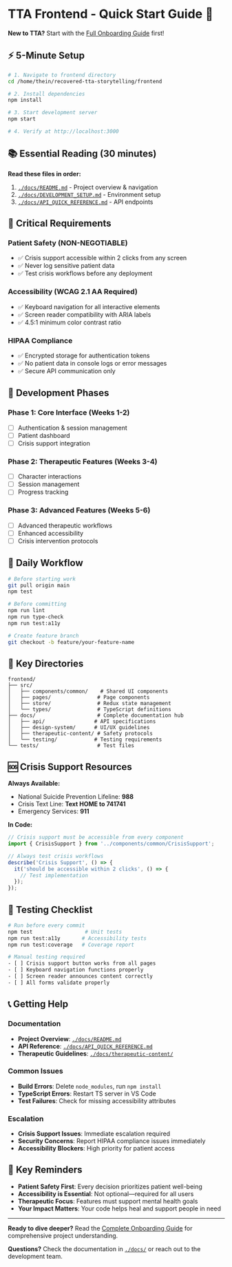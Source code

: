 # TTA Frontend - Quick Start Guide 🚀

**New to TTA?** Start with the [Full Onboarding Guide](./ONBOARDING_GUIDE.md) first!

## ⚡ 5-Minute Setup

```bash
# 1. Navigate to frontend directory
cd /home/thein/recovered-tta-storytelling/frontend

# 2. Install dependencies
npm install

# 3. Start development server
npm start

# 4. Verify at http://localhost:3000
```

## 📚 Essential Reading (30 minutes)

**Read these files in order:**
1. [`./docs/README.md`](./docs/README.md) - Project overview & navigation
2. [`./docs/DEVELOPMENT_SETUP.md`](./docs/DEVELOPMENT_SETUP.md) - Environment setup
3. [`./docs/API_QUICK_REFERENCE.md`](./docs/API_QUICK_REFERENCE.md) - API endpoints

## 🚨 Critical Requirements

### Patient Safety (NON-NEGOTIABLE)
- ✅ Crisis support accessible within 2 clicks from any screen
- ✅ Never log sensitive patient data
- ✅ Test crisis workflows before any deployment

### Accessibility (WCAG 2.1 AA Required)
- ✅ Keyboard navigation for all interactive elements
- ✅ Screen reader compatibility with ARIA labels
- ✅ 4.5:1 minimum color contrast ratio

### HIPAA Compliance
- ✅ Encrypted storage for authentication tokens
- ✅ No patient data in console logs or error messages
- ✅ Secure API communication only

## 🎯 Development Phases

### Phase 1: Core Interface (Weeks 1-2)
- [ ] Authentication & session management
- [ ] Patient dashboard
- [ ] Crisis support integration

### Phase 2: Therapeutic Features (Weeks 3-4)
- [ ] Character interactions
- [ ] Session management
- [ ] Progress tracking

### Phase 3: Advanced Features (Weeks 5-6)
- [ ] Advanced therapeutic workflows
- [ ] Enhanced accessibility
- [ ] Crisis intervention protocols

## 🔧 Daily Workflow

```bash
# Before starting work
git pull origin main
npm test

# Before committing
npm run lint
npm run type-check
npm run test:a11y

# Create feature branch
git checkout -b feature/your-feature-name
```

## 📁 Key Directories

```
frontend/
├── src/
│   ├── components/common/    # Shared UI components
│   ├── pages/               # Page components
│   ├── store/               # Redux state management
│   └── types/               # TypeScript definitions
├── docs/                    # Complete documentation hub
│   ├── api/                # API specifications
│   ├── design-system/      # UI/UX guidelines
│   ├── therapeutic-content/ # Safety protocols
│   └── testing/            # Testing requirements
└── tests/                   # Test files
```

## 🆘 Crisis Support Resources

**Always Available:**
- National Suicide Prevention Lifeline: **988**
- Crisis Text Line: **Text HOME to 741741**
- Emergency Services: **911**

**In Code:**
```typescript
// Crisis support must be accessible from every component
import { CrisisSupport } from '../components/common/CrisisSupport';

// Always test crisis workflows
describe('Crisis Support', () => {
  it('should be accessible within 2 clicks', () => {
    // Test implementation
  });
});
```

## 🧪 Testing Checklist

```bash
# Run before every commit
npm test                 # Unit tests
npm run test:a11y       # Accessibility tests
npm run test:coverage   # Coverage report

# Manual testing required
- [ ] Crisis support button works from all pages
- [ ] Keyboard navigation functions properly
- [ ] Screen reader announces content correctly
- [ ] All forms validate properly
```

## 📞 Getting Help

### Documentation
- **Project Overview**: [`./docs/README.md`](./docs/README.md)
- **API Reference**: [`./docs/API_QUICK_REFERENCE.md`](./docs/API_QUICK_REFERENCE.md)
- **Therapeutic Guidelines**: [`./docs/therapeutic-content/`](./docs/therapeutic-content/)

### Common Issues
- **Build Errors**: Delete `node_modules`, run `npm install`
- **TypeScript Errors**: Restart TS server in VS Code
- **Test Failures**: Check for missing accessibility attributes

### Escalation
- **Crisis Support Issues**: Immediate escalation required
- **Security Concerns**: Report HIPAA compliance issues immediately
- **Accessibility Blockers**: High priority for patient access

## 🌟 Key Reminders

- **Patient Safety First**: Every decision prioritizes patient well-being
- **Accessibility is Essential**: Not optional—required for all users
- **Therapeutic Focus**: Features must support mental health goals
- **Your Impact Matters**: Your code helps heal and support people in need

---

**Ready to dive deeper?** Read the [Complete Onboarding Guide](./ONBOARDING_GUIDE.md) for comprehensive project understanding.

**Questions?** Check the documentation in [`./docs/`](./docs/) or reach out to the development team.
